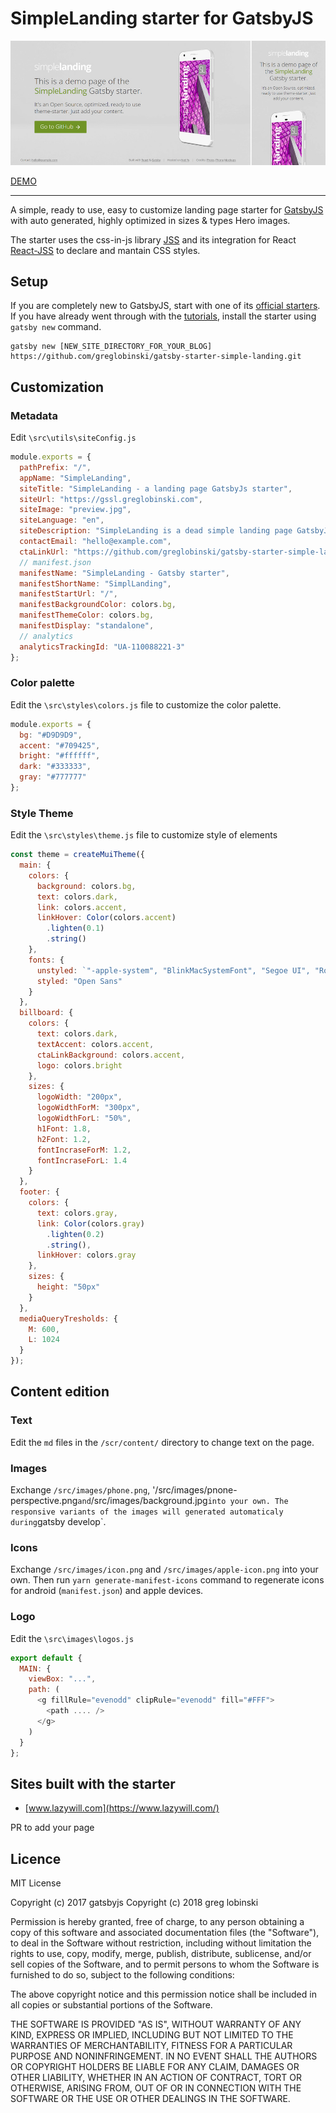 # SimpleLanding starter for GatsbyJS

![](static/screens/screens.jpg)

[DEMO](https://gatsby-starter-simple-landing.greglobinski.com/)

___

A simple, ready to use, easy to customize landing page starter for [GatsbyJS](https://github.com/gatsbyjs/gatsby) with auto generated, highly optimized in sizes & types Hero images.

The starter uses the css-in-js library [JSS](https://github.com/cssinjs/jss) and its integration
for React [React-JSS](https://github.com/cssinjs/react-jss) to declare and mantain CSS styles.

## Setup

If you are completely new to GatsbyJS, start with one of its
[official starters](https://www.gatsbyjs.org/docs/gatsby-starters/). If you
have already went through with the
[tutorials](https://www.gatsbyjs.org/tutorial/), install the starter using
`gatsby new` command.

```text
gatsby new [NEW_SITE_DIRECTORY_FOR_YOUR_BLOG]
https://github.com/greglobinski/gatsby-starter-simple-landing.git
```

## Customization

### Metadata

Edit `\src\utils\siteConfig.js`

```javascript
module.exports = {
  pathPrefix: "/",
  appName: "SimpleLanding",
  siteTitle: "SimpleLanding - a landing page GatsbyJs starter",
  siteUrl: "https://gssl.greglobinski.com",
  siteImage: "preview.jpg",
  siteLanguage: "en",
  siteDescription: "SimpleLanding is a dead simple landing page GatsbyJs starter.",
  contactEmail: "hello@example.com",
  ctaLinkUrl: "https://github.com/greglobinski/gatsby-starter-simple-landing",
  // manifest.json
  manifestName: "SimpleLanding - Gatsby starter",
  manifestShortName: "SimplLanding",
  manifestStartUrl: "/",
  manifestBackgroundColor: colors.bg,
  manifestThemeColor: colors.bg,
  manifestDisplay: "standalone",
  // analytics
  analyticsTrackingId: "UA-110088221-3"
};
```

### Color palette

Edit the `\src\styles\colors.js` file to customize the color palette.

```javascript
module.exports = {
  bg: "#D9D9D9",
  accent: "#709425",
  bright: "#ffffff",
  dark: "#333333",
  gray: "#777777"
};
```

### Style Theme

Edit the `\src\styles\theme.js` file to customize style of elements

```javascript
const theme = createMuiTheme({
  main: {
    colors: {
      background: colors.bg,
      text: colors.dark,
      link: colors.accent,
      linkHover: Color(colors.accent)
        .lighten(0.1)
        .string()
    },
    fonts: {
      unstyled: `"-apple-system", "BlinkMacSystemFont", "Segoe UI", "Roboto", "Oxygen", "Ubuntu", "Cantarell", "Fira Sans", "Droid Sans", "Helvetica Neue", "sans-serif"`,
      styled: "Open Sans"
    }
  },
  billboard: {
    colors: {
      text: colors.dark,
      textAccent: colors.accent,
      ctaLinkBackground: colors.accent,
      logo: colors.bright
    },
    sizes: {
      logoWidth: "200px",
      logoWidthForM: "300px",
      logoWidthForL: "50%",
      h1Font: 1.8,
      h2Font: 1.2,
      fontIncraseForM: 1.2,
      fontIncraseForL: 1.4
    }
  },
  footer: {
    colors: {
      text: colors.gray,
      link: Color(colors.gray)
        .lighten(0.2)
        .string(),
      linkHover: colors.gray
    },
    sizes: {
      height: "50px"
    }
  },
  mediaQueryTresholds: {
    M: 600,
    L: 1024
  }
});
```

## Content edition

### Text

Edit the `md` files in the `/scr/content/` directory to change text on the page.

### Images

Exchange `/src/images/phone.png`, '/src/images/pnone-perspective.png`and`/src/images/background.jpg`into your own. The responsive variants of the images will generated automaticaly during`gatsby develop`.

### Icons

Exchange `/src/images/icon.png` and `/src/images/apple-icon.png` into your own. Then run `yarn generate-manifest-icons` command to regenerate icons for android (`manifest.json`) and apple devices.

### Logo

Edit the `\src\images\logos.js`

```javascript
export default {
  MAIN: {
    viewBox: "...",
    path: (
      <g fillRule="evenodd" clipRule="evenodd" fill="#FFF">
        <path .... />
      </g>
    )
  }
};
```

## Sites built with the starter

* [www.lazywill.com](https://www.lazywill.com/)

PR to add your page

## Licence

MIT License

Copyright (c) 2017 gatsbyjs
Copyright (c) 2018 greg lobinski

Permission is hereby granted, free of charge, to any person obtaining a copy
of this software and associated documentation files (the "Software"), to deal
in the Software without restriction, including without limitation the rights
to use, copy, modify, merge, publish, distribute, sublicense, and/or sell
copies of the Software, and to permit persons to whom the Software is
furnished to do so, subject to the following conditions:

The above copyright notice and this permission notice shall be included in all
copies or substantial portions of the Software.

THE SOFTWARE IS PROVIDED "AS IS", WITHOUT WARRANTY OF ANY KIND, EXPRESS OR
IMPLIED, INCLUDING BUT NOT LIMITED TO THE WARRANTIES OF MERCHANTABILITY,
FITNESS FOR A PARTICULAR PURPOSE AND NONINFRINGEMENT. IN NO EVENT SHALL THE
AUTHORS OR COPYRIGHT HOLDERS BE LIABLE FOR ANY CLAIM, DAMAGES OR OTHER
LIABILITY, WHETHER IN AN ACTION OF CONTRACT, TORT OR OTHERWISE, ARISING FROM,
OUT OF OR IN CONNECTION WITH THE SOFTWARE OR THE USE OR OTHER DEALINGS IN THE
SOFTWARE.
